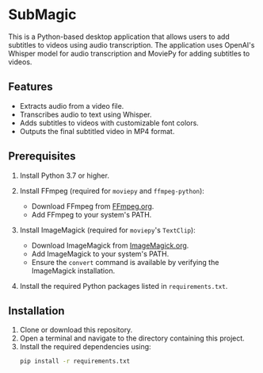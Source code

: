 # SubMagic
This is a Python-based desktop application that allows users to add subtitles to videos using audio transcription. The application uses OpenAI's Whisper model for audio transcription and MoviePy for adding subtitles to videos.

## Features
- Extracts audio from a video file.
- Transcribes audio to text using Whisper.
- Adds subtitles to videos with customizable font colors.
- Outputs the final subtitled video in MP4 format.

## Prerequisites
1. Install Python 3.7 or higher.
2. Install FFmpeg (required for `moviepy` and `ffmpeg-python`):
   - Download FFmpeg from [FFmpeg.org](https://ffmpeg.org/download.html).
   - Add FFmpeg to your system's PATH.

3. Install ImageMagick (required for `moviepy`'s `TextClip`):
   - Download ImageMagick from [ImageMagick.org](https://imagemagick.org/script/download.php).
   - Add ImageMagick to your system's PATH.
   - Ensure the `convert` command is available by verifying the ImageMagick installation.

4. Install the required Python packages listed in `requirements.txt`.

## Installation
1. Clone or download this repository.
2. Open a terminal and navigate to the directory containing this project.
3. Install the required dependencies using:
   ```bash
   pip install -r requirements.txt
